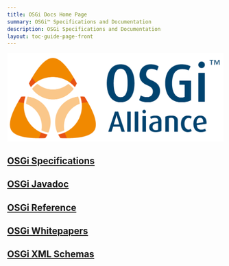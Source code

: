 ```yaml
---
title: OSGi Docs Home Page
summary: OSGi™ Specifications and Documentation
description: OSGi Specifications and Documentation
layout: toc-guide-page-front
---
```


![Image of OSGi Logo](/img/osgi-logo-2000.png)

## [OSGi Specifications](specification/)

## [OSGi Javadoc](javadoc/)

## [OSGi Reference](reference/)

## [OSGi Whitepapers](whitepaper/)

## [OSGi XML Schemas](xmlns/)
